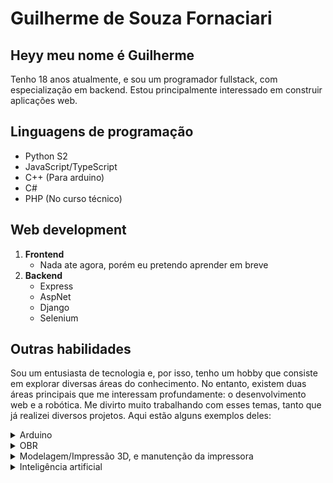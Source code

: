 # Guilherme de Souza Fornaciari






## Heyy meu nome é Guilherme
Tenho 18 anos atualmente, e sou um programador fullstack, com especialização em backend.
Estou principalmente interessado em construir aplicações web.
## Linguagens de programação
- Python S2
- JavaScript/TypeScript
- C++ (Para arduino)
- C#
- PHP (No curso técnico)
## Web development
  1. **Frontend**
       * Nada ate agora, porém eu pretendo aprender em breve 
  1. **Backend**
       * Express
       * AspNet
       * Django
       * Selenium

## Outras habilidades
  Sou um entusiasta de tecnologia e, por isso, tenho um hobby que consiste em explorar diversas áreas do conhecimento. No entanto, existem duas áreas principais que me interessam profundamente: o desenvolvimento web e a robótica. Me divirto muito trabalhando com esses temas, tanto que já realizei diversos projetos. Aqui estão alguns exemplos deles:


<details>
<summary>Arduino</summary><br>
Desenvolvi dois projetos principais, EconomizAr e IrrigAção, em colaboração com o Instituto Federal de Rondônia.

O EconomizAr é um projeto que visa economizar energia ao automatizar o controle do ar condicionado nas salas de aula, evitando que os alunos o deixem ligado desnecessariamente.

O IrrigAção é um sistema conhecido por automatizar a irrigação de uma horta. Em parceria com alguns funcionários da escola, implementei-o no IFRO. O sistema utiliza um Arduino para monitorar a umidade do solo e acionar uma bomba de água em dois momentos do dia, caso o solo esteja suficientemente seco.
</details>

<details>
<summary>OBR</summary><br>
A OBR (Olimpíada Brasileira de Robótica) é uma competição na qual testamos nosso conhecimento em robótica.

Participei em duas modalidades: a prática e a teórica.

Na modalidade prática, desenvolvemos tanto o hardware quanto o software de um robô seguidor de linha, que é colocado em um percurso repleto de obstáculos desafiadores projetados para testar ao máximo o desempenho do robô. Em 2022, conquistei o ouro na Estadual e avancei para a etapa Nacional, porém no ano de 2023, decidi redirecionar meu foco pessoal para o desenvolvimento web, e, portanto, deixei de concentrar meus esforços na robótica.

A modalidade teórica assemelha-se a uma olimpíada de conhecimento tradicional, já que envolve uma prova na qual competimos contra os demais participantes. Em 2021, obtive uma medalha de prata com a melhor nota do estado."
</details>

<details>
<summary>Modelagem/Impressão 3D, e manutenção da impressora</summary><br>
Durante minha estadia no IFRO, despertei interesse por uma impressora GTMax 3D A3V2. Após dialogar com diversos setores do instituto, consegui acesso a ela, com a supervisão da minha professora de programação Adriana Aparecida Rigolon, que também me ensinou a dar a manutenção adequada. Isso me permitiu aprender o básico de modelagem e impressão 3D. Mais tarde, cheguei a ministrar um curso de modelagem 3D durante a "Semana Agrotecnológica", um evento de tecnologia que durou uma semana. Infelizmente, não pude me dedicar tanto a essa área devido à minha participação em várias olimpíadas de conhecimento, apesar de ter me divertido bastante com aquela impressora.
</details>

<details>
<summary>Inteligência artificial</summary><br>

</details>






